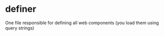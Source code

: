 # definer
 One file responsible for defining all web components (you load them using query strings)
